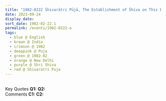 ```yaml
---
title: "1982-0222 Śhivarātri Pūjā, The Establishment of Śhiva on This Earth (We Have to Take Śhiva and Establish Him into the Virāṭ) and Śhiva Tattwa (What Makes Mother Pleased), New Delhi, India"
date: 2023-09-24
display_date: 
sort_date: 1982-02-22.1
permalink: /events/1982-0222-a
tags:
  - blue @ English
  - brown @ India
  - crimson @ 1982
  - deeppink @ Puja
  - green @ 1982-02
  - orange @ New Delhi
  - purple @ Shri Shiva
  - red @ Shivaratri Puja
---
```


<br>

<wave-list>
  <list-title color="DarkSeaGreen" width="55">Key Quotes</list-title>
  <list-item color="BlanchedAlmond" width="280"><b>Q1:</b> <i></i></list-item>
  <list-item color="Lavender" width="280"><b>Q2:</b> <i></i></list-item>
</wave-list>

<br>

<wave-list>
  <list-title color="DarkSeaGreen" width="55">Comments</list-title>
  <list-item color="BlanchedAlmond" width="280"><b>C1:</b> <i></i></list-item>
  <list-item color="Lavender" width="280"><b>C2:</b> <i></i></list-item>
</wave-list>
